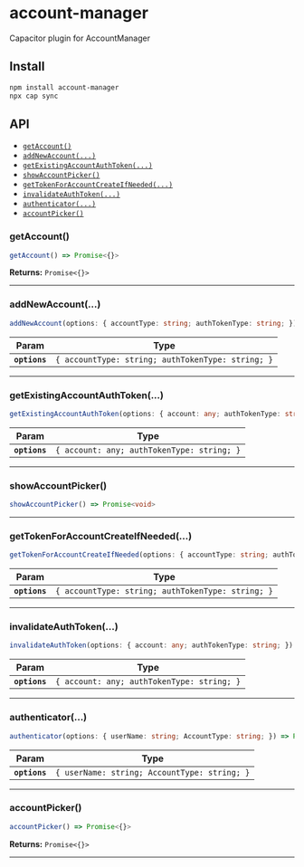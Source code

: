 # account-manager

Capacitor plugin for AccountManager

## Install

```bash
npm install account-manager
npx cap sync
```

## API

<docgen-index>

* [`getAccount()`](#getaccount)
* [`addNewAccount(...)`](#addnewaccount)
* [`getExistingAccountAuthToken(...)`](#getexistingaccountauthtoken)
* [`showAccountPicker()`](#showaccountpicker)
* [`getTokenForAccountCreateIfNeeded(...)`](#gettokenforaccountcreateifneeded)
* [`invalidateAuthToken(...)`](#invalidateauthtoken)
* [`authenticator(...)`](#authenticator)
* [`accountPicker()`](#accountpicker)

</docgen-index>

<docgen-api>
<!--Update the source file JSDoc comments and rerun docgen to update the docs below-->

### getAccount()

```typescript
getAccount() => Promise<{}>
```

**Returns:** <code>Promise&lt;{}&gt;</code>

--------------------


### addNewAccount(...)

```typescript
addNewAccount(options: { accountType: string; authTokenType: string; }) => Promise<void>
```

| Param         | Type                                                         |
| ------------- | ------------------------------------------------------------ |
| **`options`** | <code>{ accountType: string; authTokenType: string; }</code> |

--------------------


### getExistingAccountAuthToken(...)

```typescript
getExistingAccountAuthToken(options: { account: any; authTokenType: string; }) => Promise<void>
```

| Param         | Type                                                  |
| ------------- | ----------------------------------------------------- |
| **`options`** | <code>{ account: any; authTokenType: string; }</code> |

--------------------


### showAccountPicker()

```typescript
showAccountPicker() => Promise<void>
```

--------------------


### getTokenForAccountCreateIfNeeded(...)

```typescript
getTokenForAccountCreateIfNeeded(options: { accountType: string; authTokenType: string; }) => Promise<void>
```

| Param         | Type                                                         |
| ------------- | ------------------------------------------------------------ |
| **`options`** | <code>{ accountType: string; authTokenType: string; }</code> |

--------------------


### invalidateAuthToken(...)

```typescript
invalidateAuthToken(options: { account: any; authTokenType: string; }) => Promise<void>
```

| Param         | Type                                                  |
| ------------- | ----------------------------------------------------- |
| **`options`** | <code>{ account: any; authTokenType: string; }</code> |

--------------------


### authenticator(...)

```typescript
authenticator(options: { userName: string; AccountType: string; }) => Promise<void>
```

| Param         | Type                                                    |
| ------------- | ------------------------------------------------------- |
| **`options`** | <code>{ userName: string; AccountType: string; }</code> |

--------------------


### accountPicker()

```typescript
accountPicker() => Promise<{}>
```

**Returns:** <code>Promise&lt;{}&gt;</code>

--------------------

</docgen-api>
